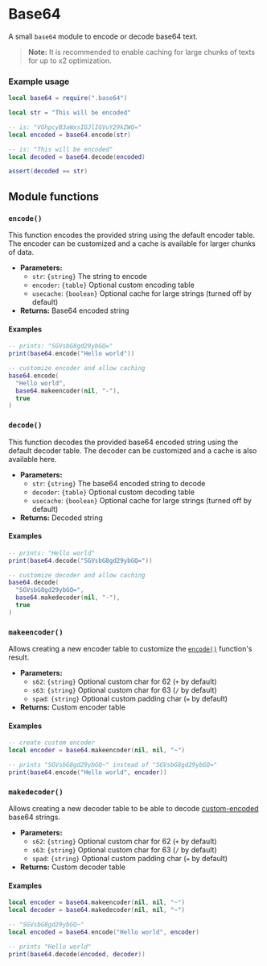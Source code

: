 # Base64

A small `base64` module to encode or decode base64 text.

> **Note:** It is recommended to enable caching for large chunks of texts for up to x2 optimization.

### Example usage

```lua
local base64 = require(".base64")

local str = "This will be encoded"

-- is: "VGhpcyB3aWxsIGJlIGVuY29kZWQ="
local encoded = base64.encode(str)

-- is: "This will be encoded"
local decoded = base64.decode(encoded)

assert(decoded == str)
```

## Module functions

### `encode()`

This function encodes the provided string using the default encoder table. The encoder can be customized and a cache is available for larger chunks of data.

- **Parameters:**
  - `str`: `{string}` The string to encode
  - `encoder`: `{table}` Optional custom encoding table
  - `usecache`: `{boolean}` Optional cache for large strings (turned off by default)
- **Returns:** Base64 encoded string

#### Examples

```lua
-- prints: "SGVsbG8gd29ybGQ="
print(base64.encode("Hello world"))

-- customize encoder and allow caching
base64.encode(
  "Hello world",
  base64.makeencoder(nil, "-"),
  true
)
```

### `decode()`

This function decodes the provided base64 encoded string using the default decoder table. The decoder can be customized and a cache is also available here.

- **Parameters:**
  - `str`: `{string}` The base64 encoded string to decode
  - `decoder`: `{table}` Optional custom decoding table
  - `usecache`: `{boolean}` Optional cache for large strings (turned off by default)
- **Returns:** Decoded string

#### Examples

```lua
-- prints: "Hello world"
print(base64.decode("SGVsbG8gd29ybGQ="))

-- customize decoder and allow caching
base64.decode(
  "SGVsbG8gd29ybGQ=",
  base64.makedecoder(nil, "-"),
  true
)
```

### `makeencoder()`

Allows creating a new encoder table to customize the [`encode()`](#encode) function's result.

- **Parameters:**
  - `s62`: `{string}` Optional custom char for 62 (`+` by default)
  - `s63`: `{string}` Optional custom char for 63 (`/` by default)
  - `spad`: `{string}` Optional custom padding char (`=` by default)
- **Returns:** Custom encoder table

#### Examples

```lua
-- create custom encoder
local encoder = base64.makeencoder(nil, nil, "~")

-- prints "SGVsbG8gd29ybGQ~" instead of "SGVsbG8gd29ybGQ="
print(base64.encode("Hello world", encoder))
```

### `makedecoder()`

Allows creating a new decoder table to be able to decode [custom-encoded](#makeencoder) base64 strings.

- **Parameters:**
  - `s62`: `{string}` Optional custom char for 62 (`+` by default)
  - `s63`: `{string}` Optional custom char for 63 (`/` by default)
  - `spad`: `{string}` Optional custom padding char (`=` by default)
- **Returns:** Custom decoder table

#### Examples

```lua
local encoder = base64.makeencoder(nil, nil, "~")
local decoder = base64.makedecoder(nil, nil, "~")

-- "SGVsbG8gd29ybGQ~"
local encoded = base64.encode("Hello world", encoder)

-- prints "Hello world"
print(base64.decode(encoded, decoder))
```
